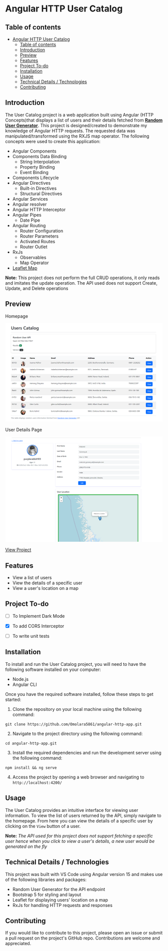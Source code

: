 # Angular HTTP User Catalog
## Table of contents
- [Angular HTTP User Catalog](#angular-http-user-catalog)
  - [Table of contents](#table-of-contents)
  - [Introduction](#introduction)
  - [Preview](#preview)
  - [Features](#features)
  - [Project To-do](#project-to-do)
  - [Installation](#installation)
  - [Usage](#usage)
  - [Technical Details / Technologies](#technical-details--technologies)
  - [Contributing](#contributing)

## Introduction
The User Catalog project is a web application built using Angular (HTTP Concepts)that displays a list of users and their details fetched from **[Random User Generator][1]**. This project is designed/created to demonstrate my knowledge of Angular HTTP requests. The requested data was manipulated/transformed using the RXJS map operator. The following concepts were used to create this application:

+ Angular Components
+ Components Data Binding
  + String Interpolation
  + Property Binding
  + Event Binding
+ Components Lifecycle
+ Angular Directives
  + Built-in Directives
  + Structural Directives
+ Angular Services
+ Angular resolver
+ Angular HTTP Interceptor
+ Angular Pipes
  + Date Pipe
+ Angular Routing
  + Router Configuration
  + Router Parameters
  + Activated Routes
  + Router Outlet
+ RxJs
  + Observables
  + Map Operator
+ [Leaflet Map](https://external.ink?to=/leafletjs.com/ "A Javascript open-source library for mobile-friendly interactive maps")

**Note:** This project does not perform the full CRUD operations, it only reads and imitates the update operation. The API used does not support Create, Update, and Delete operations

[1]: <https://external.ink?to=/randomuser.me> "A free open-source API for generating random users and detailed information about them"

## Preview

Homepage

![The homepage that shows the request info and displays the users fetched from the API in a table](/src/assets/homepage.png "Project Homepage")

User Details Page

![The details' page of a user with more information about them and their location on a map](/src/assets/details-page.png "User Details Page")

[View Project](https://external.ink?to=/angular-http-app.vercel.app "Live link")

## Features

* View a list of users
* View the details of a specific user
* View a user's location on a map

## Project To-do

- [ ] To Implement Dark Mode
- [x] To add CORS Interceptor
- [ ] To write unit tests


## Installation
To install and run the User Catalog project, you will need to have the following software installed on your computer:

- Node.js
- Angular CLI

Once you have the required software installed, follow these steps to get started:

1. Clone the repository on your local machine using the following command:

```
git clone https://github.com/Omolara5861/angular-http-app.git
```

2. Navigate to the project directory using the following command:

```
cd angular-http-app.git
```
3. Install the required dependencies and run the development server using the following command:

```
npm install && ng serve
```
4.  Access the project by opening a web browser and navigating to `http://localhost:4200/`

## Usage
The User Catalog provides an intuitive interface for viewing user information. To view the list of users returned by the API, simply navigate to the homepage. From here you can view the details of a specific user by clicking on the `View` button of a user.

**Note:** *The API used for this project does not support fetching a specific user hence when you click to view a user's details, a new user would be generated on the fly*


## Technical Details / Technologies
This project was built with VS Code using Angular version 15 and makes use of the following libraries and packages:

+ Random User Generator for the API endpoint
+ Bootstrap 5 for styling and layout
+ Leaflet for displaying users' location on a map
+ RxJs for handling HTTP requests and responses

## Contributing
If you would like to contribute to this project, please open an issue or submit a pull request on the project's GitHub repo. Contributions are welcome and appreciated.

<!-- ## License -->
